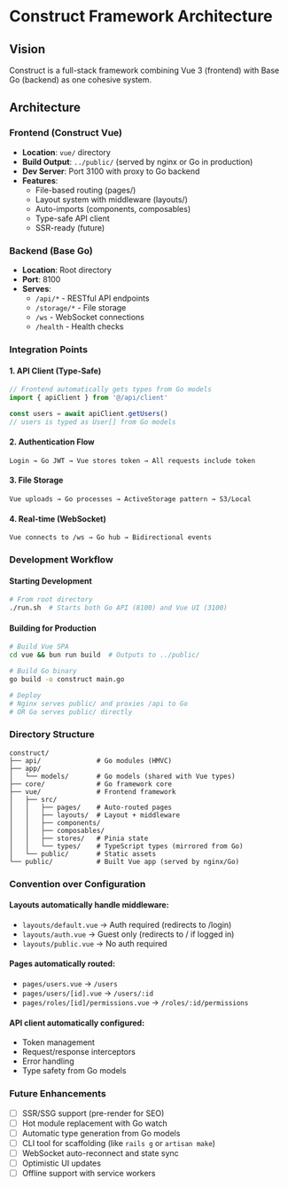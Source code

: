 # Construct Framework Architecture

## Vision
Construct is a full-stack framework combining Vue 3 (frontend) with Base Go (backend) as one cohesive system.

## Architecture

### Frontend (Construct Vue)
- **Location**: `vue/` directory
- **Build Output**: `../public/` (served by nginx or Go in production)
- **Dev Server**: Port 3100 with proxy to Go backend
- **Features**:
  - File-based routing (pages/)
  - Layout system with middleware (layouts/)
  - Auto-imports (components, composables)
  - Type-safe API client
  - SSR-ready (future)

### Backend (Base Go)
- **Location**: Root directory
- **Port**: 8100
- **Serves**:
  - `/api/*` - RESTful API endpoints
  - `/storage/*` - File storage
  - `/ws` - WebSocket connections
  - `/health` - Health checks

### Integration Points

#### 1. API Client (Type-Safe)
```typescript
// Frontend automatically gets types from Go models
import { apiClient } from '@/api/client'

const users = await apiClient.getUsers()
// users is typed as User[] from Go models
```

#### 2. Authentication Flow
```
Login → Go JWT → Vue stores token → All requests include token
```

#### 3. File Storage
```
Vue uploads → Go processes → ActiveStorage pattern → S3/Local
```

#### 4. Real-time (WebSocket)
```
Vue connects to /ws → Go hub → Bidirectional events
```

### Development Workflow

#### Starting Development
```bash
# From root directory
./run.sh  # Starts both Go API (8100) and Vue UI (3100)
```

#### Building for Production
```bash
# Build Vue SPA
cd vue && bun run build  # Outputs to ../public/

# Build Go binary
go build -o construct main.go

# Deploy
# Nginx serves public/ and proxies /api to Go
# OR Go serves public/ directly
```

### Directory Structure
```
construct/
├── api/              # Go modules (HMVC)
├── app/
│   └── models/       # Go models (shared with Vue types)
├── core/             # Go framework core
├── vue/              # Frontend framework
│   ├── src/
│   │   ├── pages/    # Auto-routed pages
│   │   ├── layouts/  # Layout + middleware
│   │   ├── components/
│   │   ├── composables/
│   │   ├── stores/   # Pinia state
│   │   └── types/    # TypeScript types (mirrored from Go)
│   └── public/       # Static assets
└── public/           # Built Vue app (served by nginx/Go)
```

### Convention over Configuration

#### Layouts automatically handle middleware:
- `layouts/default.vue` → Auth required (redirects to /login)
- `layouts/auth.vue` → Guest only (redirects to / if logged in)
- `layouts/public.vue` → No auth required

#### Pages automatically routed:
- `pages/users.vue` → `/users`
- `pages/users/[id].vue` → `/users/:id`
- `pages/roles/[id]/permissions.vue` → `/roles/:id/permissions`

#### API client automatically configured:
- Token management
- Request/response interceptors
- Error handling
- Type safety from Go models

### Future Enhancements
- [ ] SSR/SSG support (pre-render for SEO)
- [ ] Hot module replacement with Go watch
- [ ] Automatic type generation from Go models
- [ ] CLI tool for scaffolding (like `rails g` or `artisan make`)
- [ ] WebSocket auto-reconnect and state sync
- [ ] Optimistic UI updates
- [ ] Offline support with service workers